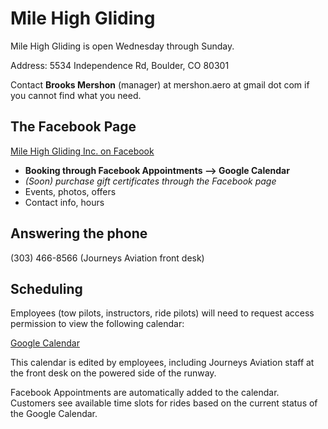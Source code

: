 # Mile High Gliding

Mile High Gliding is open Wednesday through Sunday.

Address: 5534 Independence Rd, Boulder, CO 80301

Contact **Brooks Mershon** (manager) at mershon.aero at gmail dot com if you cannot find what you need.

## The Facebook Page

[Mile High Gliding Inc. on Facebook](https://www.facebook.com/milehighglidinginc/)

- **Booking through Facebook Appointments --> Google Calendar**
- *(Soon) purchase gift certificates through the Facebook page*
- Events, photos, offers
- Contact info, hours

## Answering the phone

(303) 466-8566 (Journeys Aviation front desk)

## Scheduling

Employees (tow pilots, instructors, ride pilots) will need to request access permission to view the following calendar:

[Google Calendar](https://calendar.google.com/calendar/b/2?cid=Ym91bGRlcmdsaWRpbmdAZ21haWwuY29t)

This calendar is edited by employees, including Journeys Aviation staff at the front desk on the powered side of the runway.

Facebook Appointments are automatically added to the calendar. Customers see available time slots for rides based on the current status of the Google Calendar.
